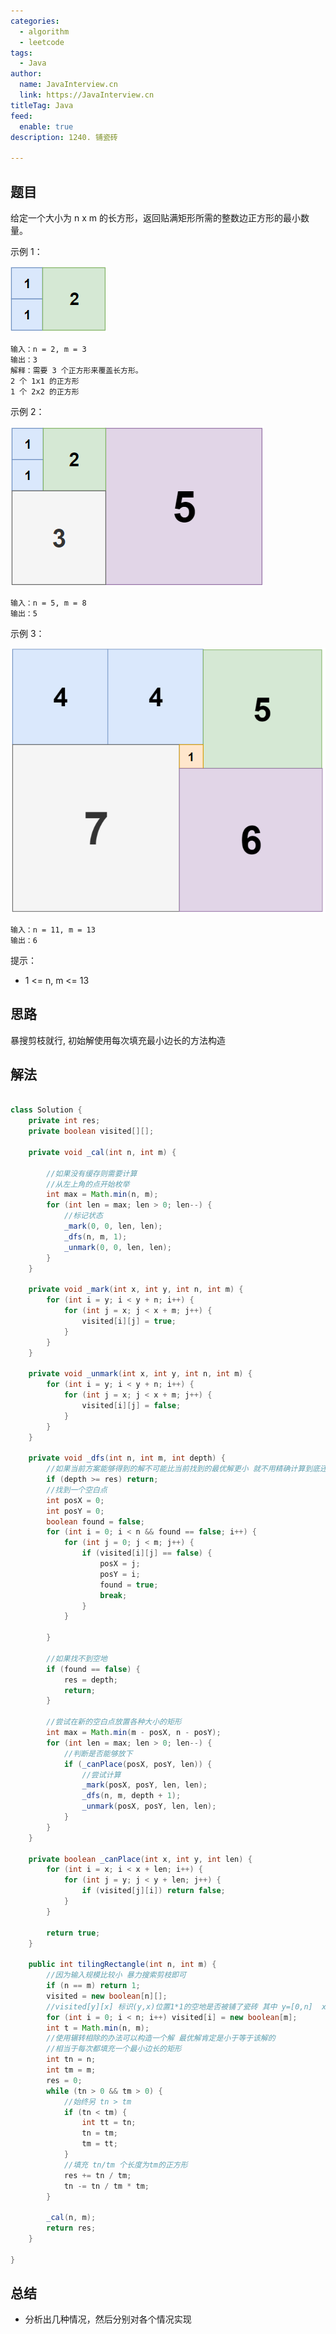 ```yaml
---
categories:
  - algorithm
  - leetcode
tags:
  - Java
author: 
  name: JavaInterview.cn
  link: https://JavaInterview.cn
titleTag: Java
feed:
  enable: true
description: 1240. 铺瓷砖

---
```


## 题目

给定一个大小为 n x m 的长方形，返回贴满矩形所需的整数边正方形的最小数量。



示例 1：

![sample_11_1592.png](../../../media/pictures/leetcode/sample_11_1592.png)

    输入：n = 2, m = 3
    输出：3
    解释：需要 3 个正方形来覆盖长方形。
    2 个 1x1 的正方形
    1 个 2x2 的正方形
示例 2：

![sample_22_1592.png](../../../media/pictures/leetcode/sample_22_1592.png)

    输入：n = 5, m = 8
    输出：5
示例 3：

![sample_33_1592.png](../../../media/pictures/leetcode/sample_33_1592.png)

    输入：n = 11, m = 13
    输出：6


提示：

* 1 <= n, m <= 13

## 思路

暴搜剪枝就行, 初始解使用每次填充最小边长的方法构造

## 解法
```java

class Solution {
    private int res;
    private boolean visited[][];

    private void _cal(int n, int m) {

        //如果没有缓存则需要计算
        //从左上角的点开始枚举
        int max = Math.min(n, m);
        for (int len = max; len > 0; len--) {
            //标记状态
            _mark(0, 0, len, len);
            _dfs(n, m, 1);
            _unmark(0, 0, len, len);
        }
    }

    private void _mark(int x, int y, int n, int m) {
        for (int i = y; i < y + n; i++) {
            for (int j = x; j < x + m; j++) {
                visited[i][j] = true;
            }
        }
    }

    private void _unmark(int x, int y, int n, int m) {
        for (int i = y; i < y + n; i++) {
            for (int j = x; j < x + m; j++) {
                visited[i][j] = false;
            }
        }
    }

    private void _dfs(int n, int m, int depth) {
        //如果当前方案能够得到的解不可能比当前找到的最优解更小 就不用精确计算到底还需要多少了，返回1就比最优解差了
        if (depth >= res) return;
        //找到一个空白点
        int posX = 0;
        int posY = 0;
        boolean found = false;
        for (int i = 0; i < n && found == false; i++) {
            for (int j = 0; j < m; j++) {
                if (visited[i][j] == false) {
                    posX = j;
                    posY = i;
                    found = true;
                    break;
                }
            }

        }

        //如果找不到空地
        if (found == false) {
            res = depth;
            return;
        }

        //尝试在新的空白点放置各种大小的矩形
        int max = Math.min(m - posX, n - posY);
        for (int len = max; len > 0; len--) {
            //判断是否能够放下
            if (_canPlace(posX, posY, len)) {
                //尝试计算
                _mark(posX, posY, len, len);
                _dfs(n, m, depth + 1);
                _unmark(posX, posY, len, len);
            }
        }
    }

    private boolean _canPlace(int x, int y, int len) {
        for (int i = x; i < x + len; i++) {
            for (int j = y; j < y + len; j++) {
                if (visited[j][i]) return false;
            }
        }

        return true;
    }

    public int tilingRectangle(int n, int m) {
        //因为输入规模比较小 暴力搜索剪枝即可
        if (n == m) return 1;
        visited = new boolean[n][];
        //visited[y][x] 标识(y,x)位置1*1的空地是否被铺了瓷砖 其中 y=[0,n]  x =[0, m]
        for (int i = 0; i < n; i++) visited[i] = new boolean[m];
        int t = Math.min(n, m);
        //使用辗转相除的办法可以构造一个解 最优解肯定是小于等于该解的
        //相当于每次都填充一个最小边长的矩形
        int tn = n;
        int tm = m;
        res = 0;
        while (tn > 0 && tm > 0) {
            //始终另 tn > tm
            if (tn < tm) {
                int tt = tn;
                tn = tm;
                tm = tt;
            }
            //填充 tn/tm 个长度为tm的正方形
            res += tn / tm;
            tn -= tn / tm * tm;
        }

        _cal(n, m);
        return res;
    }

}
```

## 总结

- 分析出几种情况，然后分别对各个情况实现 
